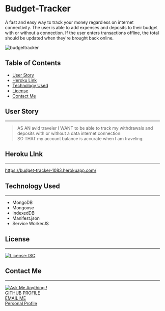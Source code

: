 # Budget-Tracker

A fast and easy way to track your money regardless on internet connectivity. The user is able to add expenses and deposits to their budget with or without a connection. If the user enters transactions offline, the total should be updated when they're brought back online.  

![budgettracker](https://user-images.githubusercontent.com/72768374/116849999-6f51e380-abb5-11eb-9bec-4f329da5a147.gif)

## Table of Contents
  * [User Story](#user-story)
  * [Heroku Link](#heroku-link)
  * [Technology Used](#technology-used)
  * [License](#license)
  * [Contact Me](#contact-me)

   ## User Story
 ***
> AS AN avid traveler
> I WANT to be able to track my withdrawals and deposits with or without a data internet connection  
> SO THAT my account balance is accurate when I am traveling 

## Heroku LInk
***
https://budget-tracker-1083.herokuapp.com/

## Technology Used
***
- MongoDB
- Mongoose
- IndexedDB
- Manifest.json
- Service WorkerJS

## License
***
[![License: ISC](https://img.shields.io/badge/License-ISC-blue.svg)](https://opensource.org/licenses/ISC)

## Contact Me
***
[![Ask Me Anything !](https://img.shields.io/badge/Ask%20me-anything-1abc9c.svg)](https://GitHub.com/Naereen/ama)   
[GITHUB PROFILE](https://github.com/cocobeware83)  
[EMAIL ME](mailto:corycneel@gmail.com)  
[Personal Profile](https://cocobeware83.github.io/coryneel/)